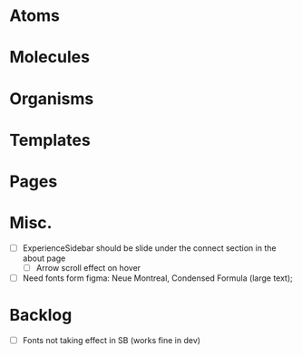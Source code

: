 # Atoms

# Molecules

# Organisms

# Templates

# Pages

# Misc.
- [ ] ExperienceSidebar should be slide under the connect section in the about page
  - [ ] Arrow scroll effect on hover
- [ ] Need fonts form figma: Neue Montreal, Condensed Formula (large text);

# Backlog
- [ ] Fonts not taking effect in SB (works fine in dev)
